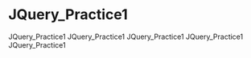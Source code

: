 # JQuery_Practice1
JQuery_Practice1 JQuery_Practice1 JQuery_Practice1 JQuery_Practice1 JQuery_Practice1
